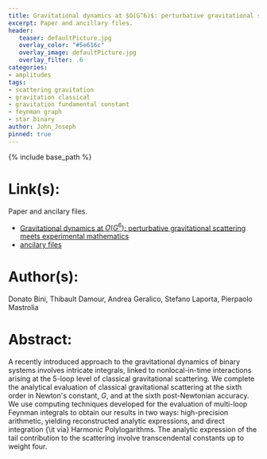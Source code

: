 ```yaml
---
title: Gravitational dynamics at $O(G^6)$: perturbative gravitational scattering meets experimental mathematics
excerpt: Paper and ancillary files.
header:
   teaser: defaultPicture.jpg
   overlay_color: "#5e616c"
   overlay_image: defaultPicture.jpg
   overlay_filter: .6
categories:
- amplitudes
tags:
- scattering gravitation
- gravitation classical
- gravitation fundamental constant
- feynman graph
- star binary
author: John_Joseph
pinned: true
---
```

{% include base_path %}

# Link(s):
Paper and ancilary files.
  * [Gravitational dynamics at $O(G^6)$: perturbative gravitational scattering meets experimental mathematics](https://arxiv.org/abs/2008.09389)
  * [ancilary files](https://arxiv.org/src/2008.09389/anc)

# Author(s):
Donato Bini, Thibault Damour, Andrea Geralico, Stefano Laporta, Pierpaolo Mastrolia

# Abstract:
A recently introduced approach to the gravitational dynamics of binary systems involves intricate integrals, linked to nonlocal-in-time interactions arising at the 5-loop level of classical gravitational scattering. We complete the analytical evaluation of classical gravitational scattering at the sixth order in Newton's constant, $G$, and at the sixth post-Newtonian accuracy. We use computing techniques developed for the evaluation of multi-loop Feynman integrals to obtain our results in two ways: high-precision arithmetic, yielding reconstructed analytic expressions, and direct integration {\it via} Harmonic Polylogarithms. The analytic expression of the tail contribution to the scattering involve transcendental constants up to weight four.